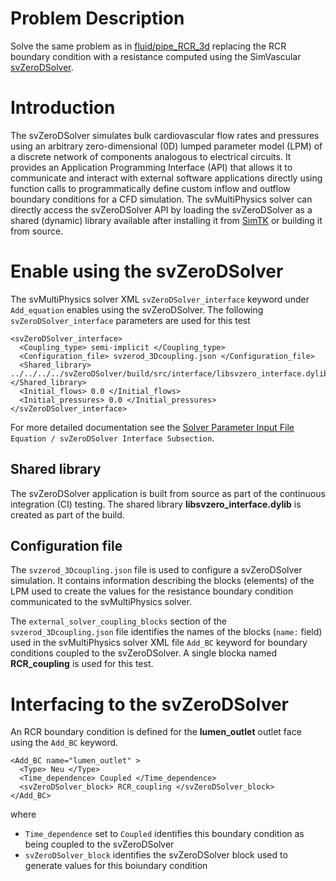 
# **Problem Description**

Solve the same problem as in [fluid/pipe_RCR_3d](https://github.com/SimVascular/svMultiPhysics/tree/main/tests/cases/fluid/pipe_RCR_3d) replacing the RCR boundary condition with a resistance computed using the SimVascular [svZeroDSolver](https://simvascular.github.io/documentation/rom_simulation.html#0d-solver). 

# Introduction

The svZeroDSolver simulates bulk cardiovascular flow rates and pressures using an arbitrary zero-dimensional (0D) lumped parameter model (LPM) of a discrete network of components analogous to electrical circuits. It provides an Application Programming Interface (API) that allows it to communicate and interact with external software applications directly using function calls to programmatically define custom inflow and outflow boundary conditions for a CFD simulation. The svMultiPhysics solver can directly access the svZeroDSolver API by loading the svZeroDSolver as a shared (dynamic) library available after installing it from [SimTK](https://simtk.org/frs/?group_id=188) or building it from source.


# Enable using the svZeroDSolver

The svMultiPhysics solver XML `svZeroDSolver_interface` keyword under `Add_equation` enables using the svZeroDSolver. The following `svZeroDSolver_interface` parameters are used for this test 
```
<svZeroDSolver_interface> 
  <Coupling_type> semi-implicit </Coupling_type>
  <Configuration_file> svzerod_3Dcoupling.json </Configuration_file>
  <Shared_library> ../../../../svZeroDSolver/build/src/interface/libsvzero_interface.dylib </Shared_library>  
  <Initial_flows> 0.0 </Initial_flows>
  <Initial_pressures> 0.0 </Initial_pressures>
</svZeroDSolver_interface>
```
For more detailed documentation see the [Solver Parameter Input File](https://simvascular.github.io/documentation/multi_physics.html#solver-input-file
) `Equation / svZeroDSolver Interface Subsection`.

## Shared library
The svZeroDSolver application is built from source as part of the continuous integration (CI) testing. The shared library **libsvzero_interface.dylib** is created as part of the build. 

## Configuration file
The `svzerod_3Dcoupling.json` file is used to configure a svZeroDSolver simulation. It contains information describing the blocks (elements) of the LPM used to create the values for the resistance boundary condition communicated to the svMultiPhysics solver.

The `external_solver_coupling_blocks` section of the `svzerod_3Dcoupling.json` file identifies the names of the blocks (`name:` field) used in the svMultiPhysics solver XML file `Add_BC` keyword for boundary conditions coupled to the svZeroDSolver. A single blocka named **RCR_coupling** is used for this test. 

# Interfacing to the svZeroDSolver

An RCR boundary condition is defined for the **lumen_outlet** outlet face using the `Add_BC` keyword.

```
<Add_BC name="lumen_outlet" > 
  <Type> Neu </Type> 
  <Time_dependence> Coupled </Time_dependence> 
  <svZeroDSolver_block> RCR_coupling </svZeroDSolver_block>  
</Add_BC> 
```
where 
- `Time_dependence` set to `Coupled` identifies this boundary condition as being coupled to the svZeroDSolver
- `svZeroDSolver_block` identifies the svZeroDSolver block used to generate values for this boiundary condition


